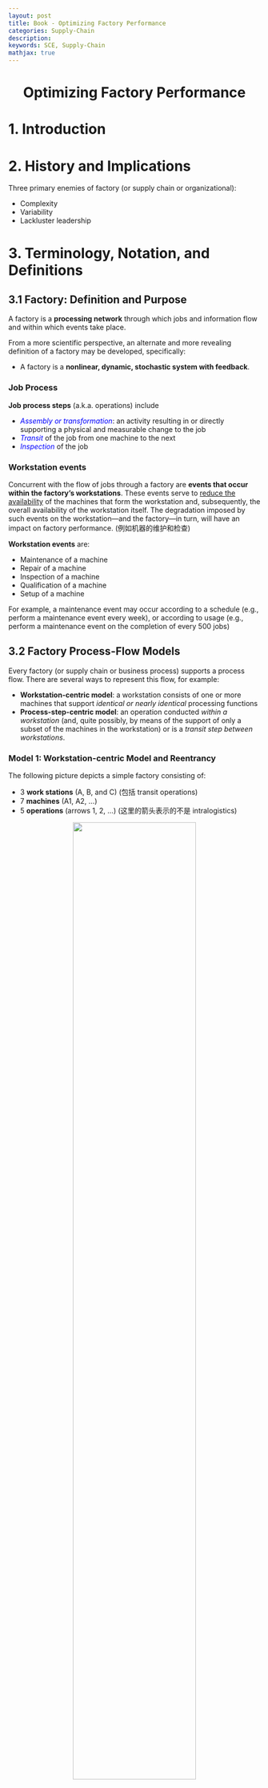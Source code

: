 ```yaml
---
layout: post
title: Book - Optimizing Factory Performance
categories: Supply-Chain
description:
keywords: SCE, Supply-Chain
mathjax: true
---
```


<center>

# Optimizing Factory Performance

</center>

# 1. Introduction

# 2. History and Implications



Three primary enemies of factory (or supply chain or organizational):
- Complexity
- Variability
- Lackluster leadership



# 3. Terminology, Notation, and Definitions
## 3.1 Factory: Definition and Purpose
A factory is a **processing network** through which jobs and information flow and within which events take place.

From a more scientific perspective, an alternate and more revealing definition of a factory may be developed, specifically:
- A factory is a **nonlinear, dynamic, stochastic system with feedback**.

### Job Process
**Job process steps** (a.k.a. operations) include
- *<font color='blue'>Assembly or transformation</font>*: an activity resulting in or directly supporting a physical and measurable change to the job
- *<font color='blue'>Transit</font>* of the job from one machine to the next
- *<font color='blue'>Inspection</font>* of the job

### Workstation events
Concurrent with the flow of jobs through a factory are **events that occur within the factory’s workstations**. These events serve to <u>reduce the availability</u> of the machines that form the workstation and, subsequently, the overall availability of the workstation itself. The degradation imposed by such events on the workstation—and the factory—in turn, will have an impact on factory performance. (例如机器的维护和检查)

**Workstation events** are:
- Maintenance of a machine
- Repair of a machine
- Inspection of a machine
- Qualification of a machine
- Setup of a machine

For example, a maintenance event may occur according to a schedule (e.g., perform a maintenance event every week), or according to usage (e.g., perform a maintenance event on the completion of every 500 jobs)



## 3.2 Factory Process-Flow Models
Every factory (or supply chain or business process) supports a process flow. There are several ways to represent this flow, for example:
- **Workstation-centric model**:
a workstation consists of one or more machines that support *identical or nearly identical* processing functions
- **Process-step-centric model**:
an operation conducted *within a workstation* (and, quite possibly, by means of the support of only a subset of the machines in the workstation) or is a *transit step between workstations*.

### Model 1: Workstation-centric Model and Reentrancy
The following picture depicts a simple factory consisting of:
- 3 **work stations** (A, B, and C) (包括 transit operations)
- 7 **machines** (A1, A2, ...)
- 5 **operations** (arrows 1, 2, ...) (这里的箭头表示的不是 intralogistics)

<center><img src="/images/2023-03/Snipaste_2023-04-04_10-51-58.png"  width="70%"><br>
    <div>Figure 3.1</div></center>

> **Def: Degree of Reentrancy (DoR)**
> $$\text{DoR}=\frac{\text{\# operations}}{\text{\# work stations}}=\frac{5}{3}$$

DoR differs a lot for different types of factory:
- **automobile assembly** lines have little, if any, reentrancy (<u>the ideal assembly line has none</u>)
- **semiconductor wafer** fabrication facilities, or “fabs”, typically have factory DoR values ranging from 3 to 5 or even more—with individual nests that may have DoRs in the double digits.

We next consider two other, more traditional (in that they *do not include reentrancy*) workstation-centric models:

**<font color='blue'>(1) Flowshop factory</font>**

<center><img src="/images/2023-03/Snipaste_2023-04-04_11-14-53.png"  width="80%"><br>
    <div style="color: #808080;">Figure 3.2</div></center>

- Each job follows precisely the same pathway
- Each workstation supports just one process step
- **No passing of jobs**: if two jobs enter the factory in, say, the job sequence J1 and J2 they must enter and leave each workstation in that same sequence

**<font color='blue'>(2) Jobshop factory</font>**

<center><img src="/images/2023-03/Snipaste_2023-04-04_11-18-56.png"  width="80%">
<br>
    <div style="color: #808080;">Figure 3.3</div></center>

- Each job that enters the factory may follow a different process flow path (J1 vs. J2)

### Model 2: Process-step-centric Model
According to *Figure 3.1*, if we know which machines are capable of supporting (e.g., qualified to conduct or be assigned to) each process step, we can convert that workstation-centric model into a process-step-centric model:

<center><img src="/images/2023-03/Snipaste_2023-04-04_11-34-59.png"  width="80%"></center>

Why this model is also important:
- it indicates not only the process step flow but also <u>the precise support responsibilities of each machine</u> in the factory.



## 3.3 Factory Definitions and Terminology
### Factory Types
- **Flowshops** vs. **Jobshops** (as mentioned just above)
- Factories with (i.e., DoR > 1) and without **reentrancy** (i.e., DoR = 1)
- **Synchronous** factories:
  every job flows through the factory at the same constant speed, such as bottles in a beverage bottling plant
- **Asynchronous** factories:
  each job, as in semi-conductor fabrication, may flow through the factory at different speeds and in addition may remain temporarily held in a queue
- **High-mix** factories (e.g., those that process numerous job types)
- **Low-mix** factories (e.g., those that process only a limited number of job types)
- **Low-volume** factories (e.g., those that process only a relatively limited number of jobs per time period, such as aircraft manufacturers or research and development factories that produce only prototypes of a product)
- **High-volume** factories (e.g., those that process a large number of jobs per time period, such as high-volume semiconductor wafer fabrication facilities)
- Combinations: (1) High-mix, low-volume factories (2) High-mix, high-volume factories (3) Low-mix, low-volume factories (4) Low-mix, high-volume factories
- Factories involving various combinations of the preceding features



## 3.4 Jobs and Events
### Job Types
Jobs may require either assembly, transformation, the combination. Furthermore, a job may flow through the factory as a <u>single unit</u> (e.g., as an automobile), as a <u>lot</u> (e.g., as a “container” consisting of a number of silicon wafers), or as a <u>batch</u> (e.g., a group of either individual jobs or lots).

Two primary types of **batches**:
- *parallel batch*: batch 中的 jobs 会被同时处理 (same process time). Batch 的目的在于 reduce setup time (each batch undergoes just one setup in front of the batching machine). 例如, 陶瓷烧制机器允许同时烧制多个陶瓷坯
- *series batching* or *cascading*: batch 中的 jobs 会被顺序处理. 同样能够 reduce setup time because each cascade undergoes just one setup prior to entry into the cascading machine or workstation.

### Job States
**<font color=blue>Value-added processing</font>**:
an actual assembly or transformation operation

**<font color=blue>Non-value-added processing</font>**:
- Rework
- Transit
- Inspection/test
- Waiting, including
    - Waiting as an individual job for processing at a nonbatching/noncascading process step
    - Waiting for a batch (or cascade) to form in front of a batching/cascading process step
    - Waiting in a batch (or cascade) as part of the queue formed in front of a batching/cascading process step
    - Waiting in a “set aside” state (e.g., the job is removed temporarily from the production line)

<center><img src="/images/2023-03/Snipaste_2023-04-17_16-12-09.png"  width="100%"></center>

如图所示, 在很多真实工厂中, non-value-added processing 的时间占了相当大的一部分

### Event Types
Events are activities that are <u>conducted within a workstation rather than on a job</u>

**<font color=blue>Preemptive Events</font>**:
occurs during the processing of a given job (or batch). The processing of the job must stop and cannot proceed until recovery from the preemptive event:
- Unscheduled downs
- Power outages or voltage/current spikes
- Unanticipated supply outages and replenishment

**<font color=blue>Nonpreemptive Events</font>**:
occurs (or can be scheduled to occur) during a period in which the machine is not processing a job:
- Scheduled maintenance
- Unscheduled downs (i.e., those that happen to not occur during processing)
- Inspections and engineering tests
- Qualifications
- Setups
- Scheduled operator breaks (e.g., biobreaks or meetings)



## 3.5 Workstations, Machines, and Process Steps
### Workstations
A given workstation consists of one or more machines, each dedicated to an identical or nearly identical processing function.

### Machine States
- *Processing*: busy in support of job processing (i.e. those involving assembly or transformation, rework, transit, and inspection/test of a job)
- *<span style="background-color: yellow; color: black;">Blocked</span>*: machine is up and running, 但是正在进行一项和  the support of an actual process step 无关的进程, 例如:
  - those involving inspection/ test of the machine
  - those involving qualification
  - those involving setup
  - those on hold waiting for the arrival of priority job
- *Idle*: machine is up, running, and <u>qualified</u> but there are no jobs either in the machine or waiting for the machine
- *Down*: machine is down due to either a sheduled or unscheduled event

### Process Steps
The key attributes of **<font color=blue>capacity</font>** and **<font color=blue>cycle time</font>** are determined by the support provided to each individual process step rather than each functional area. 

$$\text{CT}_f = \sum_{ps=1}^P \text{CT}_{ps}$$

- $\text{CT}_f$: cycle time of the entire factory
- $\text{CT}_{ps}$: cycle time of process step $ps$
- $P$: total number of process steps in the factory

The **<font color=blue>capacity</font>** of a factory is determined by the bottleneck (i.e., constraint or choke point) process step, not necessarily a bottleneck workstation



## 3.6 Performance Measures
### Notation
Define the performance measure for an entity as the following format:

$$\text{Measure}_{\text{entity}}\text{(specific entiry designation)}$$

For example:
- $\text{CT}_{ps}(9)$ cycle time of process step number 9
- $\text{PR}_{m}(B3)$ process rate of machine 3 in workstation B (B3)

**<font color=blue>entity</font>**

$$\begin{aligned}
ps &= \text{process step, where }ps=1,...,P\\
m  &= \text{machines, where }m=1,...,M\\
ws &= \text{workstations, where }ws=1,...,W\\
f  &= \text{factory}
\end{aligned}$$

### Process-Step Performance
- $\text{TH}_{ps}$ (jobs/ time): Process-step <u>average throughput rate</u>
- $\text{EPR}_{ps}$ (jobs/ time): Effective process rate or  <u>maximum theoretical capacity</u>
    the capacity of the machines supporting that step in the *absence of any variability*. (*upper bound* of the process-step capacity)
- $\text{SC}_{ps}$ (jobs/ time): Process-step <u>maximum sustainable (可持续的) capacity</u>
- $\text{CT}_{ps}$: Process-step <u>cycle time</u>
    the elapsed time between the arrival of the job at the queue (if one exists) in front of the process step and its departure on completion of the operation
- $\text{AR}_{ps}$ (jobs/ time): <u>Arrival rate</u> at the process step
- $\text{DR}_{ps}$: <u>Departure rate</u> from the process step


**Figure: $\text{SC}$ (max sustainable capacity) vs. $\text{EPR}$ (max theoretical capacity)** 
<center><img src="/images/2023-03/Snipaste_2023-04-17_21-18-49.png" width="60%"></center>

### Machine Performance
- $\text{TH}_{m}$
- $\text{EPR}_{m}$
- $\text{SC}_{m}$
- $\text{A}_{m}$: Availability
- $\text{PR}_{m}$: Raw process rate
- $\text{B}_{m}$: Busy time rate
- $\text{DT}_{m}$ (time per time): Machine downtime rate
- $\rho_{m}$: Machine occupancy rate (utilization)
- $\text{PCC}_{m}$: Machine production control channel width
- $\text{MTBE}_{m}$: Mean time between machine down events (但这期间 machine 不一定在运行)
- $\text{MTTR}_{m}$: Mean time to recover from machine down events

<span style="background-color: lightgray; color: black;">***Machine Availability***</span>
the <u>percenrage</u> of the time the machine is up, running, and qualified to process jobs. = 可用时间 / (可用时间 + 维修时间), 注意这里的<span style="background-color: yellow; color: black;">可用时间不等于工作时间</span> (busy time)

$$\text{A}_{m} = \frac{\text{MTBE}_{m}}{\text{MTBE}_{m}+\text{MTTR}_{m}}$$

<span style="background-color: lightgray; color: black;">***Machine Raw Process Rate***</span>
理想状态下机器的最大产能 (maximum number of jobs/ time)

Using $\text{PT}_{m}$ to denote a machine's raw process time,

$$\text{PT}_{m} = \frac{1}{\text{PR}_{m}}$$

<span style="background-color: lightgray; color: black;">***Machine Effective Process Rate***</span>:
machine maximum theoretical capacity (不考虑 variability)

$$\text{EPR}_{m} = \text{A}_{m}\times\text{PR}_{m}$$

Using $\text{EPT}_{m}$ to denote a machine's effective process time,

$$\text{EPT}_{m} = \frac{1}{\text{EPR}_{m}}$$

<span style="background-color: lightgray; color: black;">***Machine Busy Rate***</span>:
the percent of time, over a given time period, spent in the busy state

$$\text{B}_{m} = \frac{\text{AR}_{m}}{\text{PR}_{m}}=\text{AR}_{m}\times\text{PT}_{m}$$

- $\text{AR}_{m}=$ Arrival rate at the machine
- $\text{PR}_{m}=$ Raw process rate of the machine
- $\text{PT}_{m}=$ Raw process time of the machine

<span style="background-color: lightgray; color: black;">***Machine Occupancy Rate***</span> (Utilization):
percentage of the available time in the busy state

$$\rho_{m} = \frac{\text{B}_{m}}{\text{A}_{m}}$$

$$\rho_{m} = \frac{\text{AR}_{m}}{\text{EPR}_{m}}$$

<span style="background-color: lightgray; color: black;">***Machine Production Control Channel***</span>

$$\text{PCC}_{m} = \frac{\text{A}_{m}-\text{B}_{m}}{\text{A}_{m}} = 1-\rho_{m}$$

### Workstation Performance
A discussion of the performance measures of a workstation will make sense in general <u>only if the workstation supports a single process step</u> and every machine in the workstation is qualified to support that process step and only that process step. (对于不符合这种假设的其他 workstation, 会在之后的章节讨论到)

$$\begin{aligned}
\text{TH}_{ws} &= \sum_{m=1}^M \text{TH}_{m} & \text{throughput rate}\\
\text{EPR}_{ws} &= \sum_{m=1}^M \text{EPR}_{m} & \text{theoretical capacity}\\
\text{A}_{ws} &= \sum_{m=1}^M \text{A}_{m}/M & \text{availability}\\
\text{B}_{ws} &= \frac{\text{AR}_{ws}}{\text{PR}_{ws}} & \text{busy time rate}\\
\rho_{ws} &= \frac{\text{B}_{ws}}{\text{A}_{ws}} = \frac{\text{AR}_{ws}}{\text{EPR}_{ws}} & \text{occupancy rate}\\
\text{PCC}_{ws} &= 1-\rho_{ws}
\end{aligned}$$

需要注意的是: <span style="background-color: yellow; color: black;">$\text{SC}_{ws}$ sustainable capacity, 和 $\text{SC}_{m}$ 没有求和相等的关系, 而是受到多种其他情况的影响</span>

### Factory Performance
- $\text{CT}_{f}$: Factory cycle time
- $\text{CTE}_{f}$: Factory cycle-time efficiency
- $\text{TH}_{f}$: Factory throughput rate (rate of flow of jobs through the entire factory)
- $\text{SC}_{f}$: Factory maximum sustainable capacity, <u>determined by the maximum factory cycle time that the firm can tolerate</u>
- $\text{EPR}_{f}$: Factory maximum theoretical capacity
- Product lead time
- Factory moves
- $\text{WIP}_{f}$: Factory inventory

<span style="background-color: lightgray; color: black;">***Factory Cycle Time***</span>

$$\text{CT}_{f} = \sum_{ps=1}^P \text{CT}_{ps}$$

<span style="background-color: lightgray; color: black;">***Factory Cycle-Time Efficiency***</span>

$$\text{CTE}_{f} = \frac{\text{Process Time}_f}{\text{CT}_{f}}$$

<span style="background-color: lightgray; color: black;">***Factory Inventory***</span>: Little's Law

$$\text{WIP}_{f} = \text{TH}_{f}\times\text{CT}_{f}$$

## 3.7 Put It All Together
A simple but meaningful example. 这个例子不仅展示了工厂内部各种性能指标的计算和相互关系, 更重要是, **它强调了 降低 dor**

### 3.7.1 Workstation-Centric Model (Initial)

<center><img src="/images/2023-03/Snipaste_2023-04-18_20-14-03.png" width="60%"></center>

Let's consider a factory with:
- arrival rate $\text{AR}_f=1.5$ jobs/ hr
- operates $168$ hrs/ week
- degree of reentrancy $\text{DoR}=2$
- **no variability**

<center><img src="/images/2023-03/Snipaste_2023-04-18_20-24-56.png"  width="80%"> </center>

Using the above data, we may compute the effective process rate $\text{EPR}_m$ of each machine:

$$A_m = \frac{T-(\text{DT}_m + \text{BT}_m)}{T}$$

$$\text{EPR}_m = A_m\times\text{PR}_m$$

For example, for machine $\text{A1}$:

- $A_m(\text{A1}) = (168-16.8)/168 = 0.9$
- $\text{EPR}_m(\text{A1}) = 0.9\times 2 = 1.80$ jobs/ hr

Then after calulating for each machine, we can update the table above as follows:

<center><img src="/images/2023-03/Snipaste_2023-04-18_21-02-47.png" width="80%"></center>

The throughput rate imposed on each workstation is $1.5+1.5=3$ jobs/ hr. And the maximum theoretical of each workstation can be calculated using the table above:
- $\text{EPR}_{ws}(\text{A}) = 2\times 1.8=3.6$ jobs/ hr
- $\text{EPR}_{ws}(\text{B}) = 4\times 0.85=3.4$ jobs/ hr
- $\text{EPR}_{ws}(\text{C}) = 4\times 0.855=3.42$ jobs/ hr

All these $\text{EPR}_{ws}$ is larger than $3$, which seems to show that each workstation is capable of supporting the job flow.

### 3.7.2 Proccess-Step-Centric Model

We have to firstly allocate machines to process steps in each workstation, for example:
- Process step 1 $\to$ machine A1
- Process step 2 $\to$ machines B1 and B2
- Process step 3 $\to$ machines C1 and C2
- Process step 4 $\to$ machine A2
- Process step 5 $\to$ machines B3 and B4
- Process step 6 $\to$ machines C3 and C

<center><img src="/images/2023-03/Snipaste_2023-04-18_21-15-28.png" width="80%"></center>

Using the above allocated process-step-centric model, a new <span style="background-color: yellow; color: black;">fully decoupled workstation-centric model</span> can be constructed.

### 3.7.3 Workstation-Centric Model (Decoupled)

<center><img src="/images/2023-03/Snipaste_2023-04-18_21-21-17.png" width="80%"></center>

小括号里的数据表示新的的 workstation 的 $\text{EPR}_{ws}$ (基于 Section 3.7.1 的第二张 machine 表计算)

Then we can calculate the workstation ***occupancy rate***, and find the ***bottleneck*** is workstation $\text{B}$ and $\text{B}'$, or process steps $2$ and $5$

$$\rho_{ws} = \frac{\text{TH}_{ws}}{\text{EPR}_{ws}}$$

<center><img src="/images/2023-03/Snipaste_2023-04-18_21-25-33.png" width="50%"></center>

Finally, let's determine the **<font color="blue">cycle time</font>** of the factory. Assuming:
- no varaiablity in machines, procee rates, and throughput rates
- the time required to move from one nontransit process step to another is 5 minutes

(以下公式中的 $\text{EPR}_{ps}$ 来自于本 Section (3.7.3) 第一张图中 workstation 下方的小括号)

$$\text{CT}_{f} = 6\times\frac{5}{60}+\sum_{p=1}^{6} \text{CT}_{ps}(p) = 0.5 + \sum_{p=1}^{6}\frac{1}{\text{EPR}_{ps}(p)}=3.5972\text{ hrs}$$

$$\text{WIP}_{f} = \text{TH}_{f}\times\text{CT}_{f} = 1.5\times 3.5972 = 5.9358\text{ jobs}$$



在这个例子中, 我们通过从 initial workstatio-centric model 到 decoupled workstation-centric model 的转变, 把 $\text{DoR}$ 降低到了 $1$。尽管对于绝大多数 real factories, 我们无法实现降低 $\text{DoR}$ 到 $=1$ 这样的转变, 但是我们仍可以通过尽可能的减小 $\text{DoR}$ 来简化问题

同时也要注意, 这里最后的 cycle time 是及其理想的, 因为我们假设一个 product 可以被一个 workstation 中的多台 machines **<font color='blue'>同时处理</font>**, 遑论我们还没有考虑 variablity 的巨大影响

**代码示例: A Simple Cylce Time Simulation** [FabSim_1_3.py](../../_files/Skyworks/Book-Optimizing%20Factory%20Performance/Chapter%203/FabSim_1_3.py)

# 4. Running a Factory: In Two Dimensions


http://nbpfabtime01/FabTime717/ChartPage.html? starttime=2022-8-31%205%3A30%3A0& endtime=2023-9-1%205%3A30%3A0& toolslike=N_ACID16& basicstateslike=Unsch& timeumid=4& chartsortfield1=Tool& chartsortfield2=TranTime& stripecolor=Black& stripeaxis=Y& width=644& height=400& grid=None& datavalues=None& horizontal=0& pagemode=2& activemode=Javascript& chart=TOOLSTATETRANLIST& chartview=0& tableview=0& factoryid=1& goaluserid=951& editchart=0& uid=2023123128551694028416



<center><img src="/images/2023-03/.png" width="80%"></center>
<center><img src="/images/2023-03/.png" width="80%"></center>
<center><img src="/images/2023-03/.png" width="80%"></center>
<center><img src="/images/2023-03/.png" width="80%"></center>




# 5. Variability
## 5.1 Measuring Variability

$CoV=\sigma/\mu$: coefficient of variation

$C_{AR}$: cov of ***Arrivals*** (interarrival times)
- In general, $C_{AR}$ of batch arrivals is larger than that of continuous arrivals (因为 batch 内部的 interarrival time = 0, 这会导致 $\mu$ 变得很小, 因此 cov 变得很大)

$C_{PT}$: cov of ***Raw Process Times***
- $C_{PT}(ps)$: ... of a given process step

<center>

#### CoV of Effective Process Times
</center>

For a nonreentrant ($\text{DoR} = 1$) workstation:

$$C^2_{EPT}(ps) = C^2_0 + A(1-A)\frac{MTTR}{PT} + C^2_{DE}A(1-A)\frac{MTTR}{PT}$$

- $C_0$: inherent variability of the process times of the machines
- $C_{DE}$: cov of blocked and down events
- $A$: average availability of the machines
- $MTTR$: mean time to recover from blocked and down events
- $PT$: average raw process time of the machines (理想情况下, 完成一次 process 所需要的时间)

**Example**:
For process step 7, we know
- mean time between down events $MTBE=90$, $MTTR=10$
- $C_0=C_{PT}(7)=0.042$ (approximated), $C_{DE}(7)=1.5$
- $PT(7)=1$ hour

Then $A=90/(90+10)=0.9$, and finally:

$$C^2_{EPT}(7) = 0.042^2 + 0.9(1-0.9)\frac{10}{1} + 1.5^2\times0.9(1-0.9)\frac{10}{1} = 2.93$$

可以看到即使 the inherent variability of the process times of the machines ($C_0$) 很小, 但是由于 blocked and down events 及其 cov 很大 ($MTTR$, $C_{DE}$), 因而使得 effective process times 的 cov 变得很大

不难发现, assume no blocked events, 如果我们能够 divide scheduled down events into more frequent, smaller segments, 那么在不改变 availability ($A$) 的情况下, 就能够通过减小 $MTTR/PT$ 来显著降低 cov of  effective process times

## 5.2 Three Fundamental Equations
### Equation 1: Little's Law

$$\boxed{WIP = CT\times TH}$$

### Equation 2: Pollaczek Khintchine

P-K equation is used to predict the cycle time of a factory, a portion of a factory, or some individual workstation. However, here, we will focus on the cycle time at the process-step level

Factors covered:
- $CT_{ps}$: cycle time of the process step
- $C_{AR}$: cov of arrivals at the process step (time between interarrivals)
- $C_{EPT}$: cov of effective process times of the machines that support the process step
- $EPR_{ps}$: effective process rate (maximum theoretical capacity) of each of the <u>**identical machines**</u> that... (如果 that process-step is supported by a single machine, then $EPR_{ps}=EPR_{m}$)
- $A$: average availability of the machines that...
- $\rho=TH/EPR$: average occupancy (a.k.a. utliization) of the machines that... (要注意辨别这里的 $TH$ 和 $EPR$, 例如对于理想工厂 with no reentrancy, 每个 workstation 串联在一起, 任意 workstation 内的 machines 完全相同且都能独立完成一个 process-step, 那么此时 $\rho=TH_f/EPR_{ws}=TH_f/(m\times EPR_m)$)
- $BS$: batch size of the machines that...
- $AR$: arrival rate of the jobs arriving at the process step
- $m$: number of (identical) machines supporting the process step.

To determine the cycle time of a process step supported by $m$ <u>**nonreentrant and nonbatching**</u> machines.

$$\boxed{CT_{ps} = \underbrace{\bigg(\frac{C^2_{AR}+C^2_{EPT}}{2}\bigg)\bigg[\frac{\rho^{\sqrt{2(m+1)}-1}}{m(1-\rho)}\bigg]\bigg(\frac{1}{EPR_{ps}}\bigg)}_{\text{wait in queue time}} + \underbrace{\frac{1}{EPR_{ps}}}_{\text{effective process time}}}$$

```py
rho = TH_f/EPR_ws

CT_queue = ((cov_AR**2+cov_EPT**2)/2) * (rho**(np.sqrt(2*(m+1))-1) / m / (1-rho)) * (1/EPR_m)
CT_processing = 1/EPR_m
CT_ws = CT_processing + CT_queue
```

so for a single machine ($m=1$):

$$CT_{ps} = \underbrace{\bigg(\frac{C^2_{AR}+C^2_{EPT}}{2}\bigg)\bigg[\frac{\rho}{(1-\rho)}\bigg]\bigg(\frac{1}{EPR_{ps}}\bigg)}_{\text{wait in queue time}} + \underbrace{\frac{1}{EPR_{ps}}}_{\text{effective process time}}$$

For the process step supported by $m$ machines empolying **batching**:

$$CT_{ps} = \underbrace{\frac{BS-1}{2AR}}_{\text{batch forming time}} + \underbrace{\bigg(\frac{C^2_{AR}/BS+C^2_{EPT}}{2}\bigg)\bigg[\frac{\rho^{\sqrt{2(m+1)}-1}}{m(1-\rho)}\bigg]\bigg(\frac{1}{EPR_{ps}}\bigg)}_{\text{wait in queue time}} + \underbrace{\frac{1}{EPR_{ps}}}_{\text{effective process time}}$$


### Equation 3: Linking (Propagation of Variability)
employed to estimate the cov of the jobs departing a given process step.

Given $m$ machines and no reentrancy:

$$\boxed{C^2_{DR} = 1 + (1-\rho^2)(C^2_{AR}-1) + \Big(\frac{\rho^2}{\sqrt m}\Big)(C^2_{EPT}-1)}$$

```py
rho = TH_f / EPR_ws
cov_DR = np.sqrt(1 + (1-rho**2)*(cov_AR**2-1) + (rho**2/np.sqrt(m))*(cov_EPT**2-1))
```

so for a single machine ($m=1$):

$$C^2_{DR} = \rho^2\times C^2_{EPT} + (1-\rho^2)\times C^2_{AR}$$

**Propagation**:

<center><img src="/images/2023-03/Snipaste_2023-05-04_14-57-34.png" width="80%"></center>

如上图, assume all machines in the workstation B support process step 2 and only that process step, 已知 $C_{AR}(2), C_{EPT}(2), \rho_{ws}(B), m$, 即可算出 $C_{DR}(2)$.

进一步的, 如果 the transit step between step 2 and 3 has negligible variability and high capactiy, 那么 $C_{AR}(3) = C_{DR}(2)$, 从而结合 step 3 的数据继续算下去

By means of the three fundamental equations, we may **approximate** the cycle times of each process step, the variability propagated from one process step to another, and the average inventory at each process step.



## 5.3 Capacity and Variabiliy

Increasing the theorectical capacity of a workstation ($EPR$) 可能会导致整个工厂的 cycle time 增加, 尽管这与我们的直觉相违背

例如, 对于前后相连的两个 process step, 3 & 4, where step 3 in workstation C, step 4 in workstation D, 增加 $EPR(C)$ 会导致 utilization ($\rho$) 的下降:

$$\rho(C) = TH(C)/EPR(C)$$

而根据 Equation 3: Linking (Propagation of Variability), $\rho$ 的下降**有可能**会导致 $C_{DR}(3)$ 的增加. 又因为 $C_{AR}(4) = C_{DR}(3)$, 所以 $C_{AR}(5) = C_{DR}(4)$ 也会增加, 从而导致**恶性的连锁反应**

$$C^2_{DR} = 1 + (1-\rho^2)(C^2_{AR}-1) + \Big(\frac{\rho^2}{\sqrt m}\Big)(C^2_{EPT}-1)$$

再根据 Equation 2: Pollaczek Khintchine, 由于 process-step 3 之后所有的 $C_{AR}$ 都会增加, 所以它们的 cycle time 也**可能**会增加, 最终导致整个工厂的 cycle time 大幅增加 

$$CT_{ps} = \underbrace{\bigg(\frac{C^2_{AR}+C^2_{EPT}}{2}\bigg)\bigg[\frac{\rho^{\sqrt{2(m+1)}-1}}{m(1-\rho)}\bigg]\bigg(\frac{1}{EPR_{ps}}\bigg)}_{\text{wait in queue time}} + \underbrace{\frac{1}{EPR_{ps}}}_{\text{effective process time}}$$

<span style="background-color: yellow; color: black;">需要注意的是, 以上示例仅揭示了一种可能性</span> (实际上增加 $EPR(C)$ 当然也可能会导致 overall cycle time 的下降) <span style="background-color: yellow; color: black;">我们更需要明白的是不能通过直觉来判断一项改变的好坏, 而是要 must have the data required to determine the coefficient of variability of both arrivals and departures</span>


# 6. Running a Factory: In Three Dimensions

<center><img src="/images/2023-03/.png" width="80%"></center>
<center><img src="/images/2023-03/.png" width="80%"></center>
<center><img src="/images/2023-03/.png" width="80%"></center>
<center><img src="/images/2023-03/.png" width="80%"></center>


# 7. Three Holistic Performance Curves

In Chapters 4 and 6 we explored the 12-workstation factory. In this chapter we use that same model to **illustrate three factory performance curves** by means of which we may fairly and objectively evaluate and compare factory performance (**目的是为了比较不同的工厂**)

- Operating curve (OC).
- Factory load-adjusted cycle-time efficiency (LACTE) plot.
- Profit curve (PC).

## 7.1 Factory Operating Curve
A plot of factory cycle time versus factory loading, where the loading could be
1. the factory throughput rate (flow rate of jobs introduced)
2. the ratio of factory throughput rate to the upper bound of factory capacity

例如对于一个 nonreentrant 5-workstation factory, 已知以下参数, 我们可以使用 Chapter 5.2 中的公式计算出整个 factory 的 cycle time:
- **为什么 WS_B 的 cov_AR 是横杠?**
  因为只的 cov_AR(A) 是已知的, 而后面的 cov_AR(B) = cov_DA(A), 以此类推, 而这些都是需要计算的

| Workstation         | WS_A | WS_B | WS_C | WS_D | WS_E |
|---------------------|------|------|------|------|------|
| $EPR_m$             | 4    | 10   | 8    | 4.1  | 9.5  | 
| Machine Count ($m$) | 6    | 3    | 4    | 5    | 3    |
| Cov of interarrival times ($C_{AR}$) | 3 | -| -|-|-|
| Cov of process times ($EPT_m$) | 8 | 2 | 3 | 3 | 2|


**代码实现**: [FabSim_1_7.py](./../../_files/Skyworks/Book-Optimizing%20Factory%20Performance/Chapter%207/FabSim_1_7.py)

```py
import matplotlib.pyplot as plt
import numpy as np
import sys
sys.path.append(r"/Users/lizhekai/Desktop/git/ZhekaiLi.github.io/_files/Skyworks/Book-Optimizing Factory Performance/Chapter 7")
from FabSim_1_7 import Factory, WorkStation

CTs = []
for TH_f in np.linspace(0.5, 20, 50):
    ws_A = WorkStation(TH_f=TH_f, cov_AR=8, cov_EPT=8, m=6, EPR_m=4)
    ws_B = WorkStation(TH_f=TH_f, cov_AR=ws_A.cov_DR, cov_EPT=2, m=3, EPR_m=10)
    ws_C = WorkStation(TH_f=TH_f, cov_AR=ws_B.cov_DR, cov_EPT=3, m=4, EPR_m=8)
    ws_D = WorkStation(TH_f=TH_f, cov_AR=ws_C.cov_DR, cov_EPT=3, m=5, EPR_m=4.1)
    ws_E = WorkStation(TH_f=TH_f, cov_AR=ws_D.cov_DR, cov_EPT=2, m=3, EPR_m=9.5)

    f = Factory(TH_f=TH_f)
    f.add_workstations([ws_A, ws_B, ws_C, ws_D, ws_E])
    CTs.append(f.CT_f)

plt.xlabel("Factory Load (TH_f, jobs/day)")
plt.ylabel("Cycle Time (days)")
plt.plot(np.linspace(0.5, 20, 50), CTs)
```





<img src="/images/2023-03/Snipaste_2023-05-07_12-28-51.png" width="60%">

显然, 随着 factory load 的上升, cycle time 呈现指数级的增长. 那么有什么办法可以缓解这种爆炸增长呢?
1. 减少 variability
2. 增加瓶颈 workstation 的 EPR_ws (capacity)

例如, <u>(1) 在把 ws_A 的 cov_EPT 从 8 降低至 1 后:

<img src="/images/2023-03/Snipaste_2023-05-07_12-33-51.png"  width="60%">

(2) Based on (1) 在进一步把 ws_D 的 EPR_m 从 4.1 增加至 5 后:</u>

<img src="/images/2023-03/Snipaste_2023-05-07_12-39-51.png"  width="60%">

## 7.2 Load-Adjusted Cycle-Time Efficiency

Define Cycle-Time Efficiency (CTE) as the ratio of the process time to the cycle time:

$$CTE_f = \frac{\text{Process Time}_f}{CT_f}$$

We define a factory’s *process time* as that which includes the time devoted to all value-added as well as non-value-added process steps. Alternative representations of factory cycle-time efficiency omit any non-value-added process step time (e.g., time consumed by transit, inspection, or test).

但是, <span style="background-color: yellow; color: black;">我们无法将现在的 $CTE$ 作为一个工厂的评价标准</span>: 如下表, 不难发现 Loading 越低 CTE 就越大, 这是毫无意义的

<center><img src="/images/2023-03/Snipaste_2023-05-07_16-38-19.png" width="80%"></center>

因此为了使 $CTE-$metric 有意义, we have to make it adjustable to factory loading. 因此定义 load-adjusted cycle-time efficiency (LACTE) 为:

$$\boxed{LACTE_{\text{loading}} = \frac{\text{Process Time}_f}{CT_f} \times \frac{TH_f}{TH_f^*}}$$

- $TH_f^*$: maximum theoretical factory capacity
- $TH_f$: actual factory throughput


例如, 还是对于 Section 7.1 中的 nonreentrant 5-workstations factory, 我们可以画出 plot of LACTE vs. factory load:

**代码实现**: [FabSim_1_7.py](./../../_files/Skyworks/Book-Optimizing%20Factory%20Performance/Chapter%207/FabSim_1_7.py)


```py
LACTEs = []
TH_f_max = 0
for TH_f in np.linspace(0.5, 20, 50):
    ws_A = WorkStation(TH_f=TH_f, cov_AR=8, cov_EPT=8, m=6, EPR_m=4)
    ws_B = WorkStation(TH_f=TH_f, cov_AR=ws_A.cov_DR, cov_EPT=2, m=3, EPR_m=10)
    ws_C = WorkStation(TH_f=TH_f, cov_AR=ws_B.cov_DR, cov_EPT=3, m=4, EPR_m=8)
    ws_D = WorkStation(TH_f=TH_f, cov_AR=ws_C.cov_DR, cov_EPT=3, m=5, EPR_m=4.1)
    ws_E = WorkStation(TH_f=TH_f, cov_AR=ws_D.cov_DR, cov_EPT=2, m=3, EPR_m=9.5)

    f = Factory(TH_f=TH_f)
    f.add_workstations([ws_A, ws_B, ws_C, ws_D, ws_E])
    LACTEs.append(f.calLACET())
    TH_f_max = f.TH_f_max

plt.xlabel("Factory Load (percentage of the capacity)")
plt.ylabel("LACTE")
plt.plot(np.linspace(0.5, 20, 50)/TH_f_max, LACTEs)
```

<img src="/images/2023-03/Snipaste_2023-05-07_18-57-44.png"  width="60%">

类似 Section 7.1, 降低 variability 后的工厂有更好的表现

<img src="/images/2023-03/Snipaste_2023-05-07_20-02-57.png"  width="60%">



### LACTE Evnvelope

如下图黑线, 这里的 envelope 可以理解为 factory performace 的上界, 即一种 utopian (乌托邦式的) 理想状态: 该状态下 **variability = 0**

<center><img src="/images/2023-03/Snipaste_2023-05-07_20-06-39.png" width="65%"></center>


## 7.3 Profit Curve

The factory profit curve serves to estimate that optimal level of loading. Derivation of the profit curve requires, as a first step, the development of estimates of profit over a given planning horizon

例如现有以下两种产品 Product A, Product B, 分别由 Factory A, Factory B 生产 (这两个工厂除了生产不同的产品外, 其他参数都一样)

<center><img src="/images/2023-03/Snipaste_2023-05-08_10-52-08.png" width="70%"><br>
    <div style="color: #808080;">Figure: Profit versus time plots, products A and B</div></center>

由于两个产品不同的 profit vs. time plot, 两个工厂的 profit curve 也不同:

<center><img src="/images/2023-03/Snipaste_2023-05-08_10-52-28.png" width="80%"><br>
    <div style="color: #808080;">Figure: Factory profit curves for factories A and B</div></center>


<center><img src="/images/2023-03/.png" width="80%"></center>
<center><img src="/images/2023-03/.png" width="80%"></center>
<center><img src="/images/2023-03/.png" width="80%"></center>
<center><img src="/images/2023-03/.png" width="80%"></center>


# 8. Factory Performance Metrics: The Good, the Bad, and the Ugly

Good Metrics:
- Waddington effect plot
- M-ra


<img src="/images/2023-03/.png"  width="80%">
<img src="/images/2023-03/.png"  width="80%">
<img src="/images/2023-03/.png"  width="80%">
<img src="/images/2023-03/.png"  width="80%">
<img src="/images/2023-03/.png"  width="80%">
<img src="/images/2023-03/.png"  width="80%">
<img src="/images/2023-03/.png"  width="80%">
<img src="/images/2023-03/.png"  width="80%">
<img src="/images/2023-03/.png"  width="80%">
<img src="/images/2023-03/.png"  width="80%">
<img src="/images/2023-03/.png"  width="80%">




30-period 

work with model team

sounds good 


有一个线上的liscense type（但是目前只用）

和gurobi合作，make presentation时叫上他们

service 




